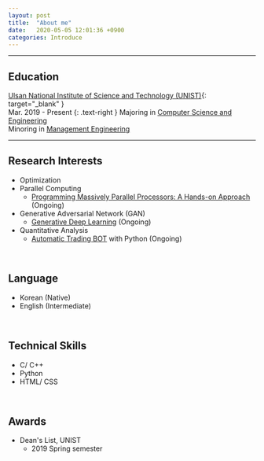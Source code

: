 ```yaml
---
layout: post
title:  "About me"
date:   2020-05-05 12:01:36 +0900
categories: Introduce
---
```


***

## Education
[Ulsan National Institute of Science and Technology (UNIST)](https://www.unist.ac.kr/){: target="_blank" }    
Mar. 2019 - Present {: .text-right }
Majoring in [Computer Science and Engineering](http://cse.unist.ac.kr/)   
Minoring in [Management Engineering](http://sme.unist.ac.kr/)

***
## Research Interests
* Optimization
* Parallel Computing   
    * [Programming Massively Parallel Processors: A Hands-on Approach](https://www.amazon.com/Programming-Massively-Parallel-Processors-Hands/dp/0124159923) (Ongoing)   
* Generative Adversarial Network (GAN)   
    * [Generative Deep Learning](https://www.amazon.com/Generative-Deep-Learning-Teaching-Machines/dp/1492041947) (Ongoing)   
* Quantitative Analysis   
    * [Automatic Trading BOT](https://github.com/thinkin9/Automatic_Trading_BOT) with Python (Ongoing)   

<br>

## Language
* Korean (Native)
* English (Intermediate)   

<br>

## Technical Skills
* C/ C++   
* Python
* HTML/ CSS   

<br>

## Awards
* Dean's List, UNIST   
    * 2019 Spring semester

</span>